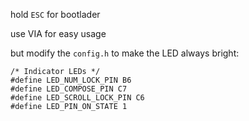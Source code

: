 hold `ESC` for bootlader

use VIA for easy usage

but modify the `config.h` to make the LED always bright:

```code
/* Indicator LEDs */
#define LED_NUM_LOCK_PIN B6
#define LED_COMPOSE_PIN C7
#define LED_SCROLL_LOCK_PIN C6
#define LED_PIN_ON_STATE 1
```

